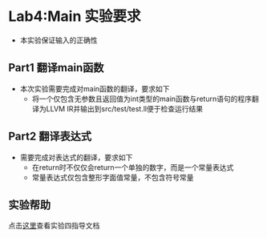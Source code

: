 # Lab4:Main 实验要求

- 本实验保证输入的正确性

## Part1 翻译main函数
- 本次实验需要完成对main函数的翻译，要求如下
    - 将一个仅包含无参数且返回值为int类型的main函数与return语句的程序翻译为LLVM IR并输出到src/test/test.ll便于检查运行结果

## Part2 翻译表达式
- 需要完成对表达式的翻译，要求如下
    - 在return时不仅仅会return一个单独的数字，而是一个常量表达式
    - 常量表达式仅包含整形字面值常量，不包含符号常量

## 实验帮助
点击[这里](lab4-main/help.md)查看实验四指导文档
